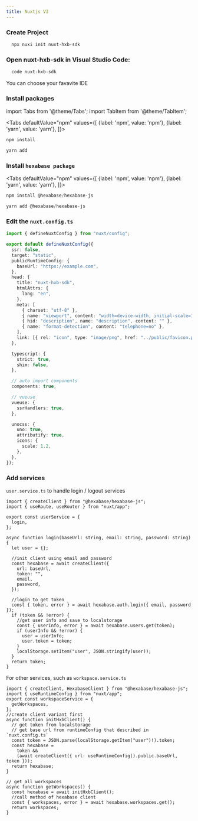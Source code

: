 ```yaml
---
title: Nuxtjs V3
---
```


### Create Project

```ts
  npx nuxi init nuxt-hxb-sdk
```

### Open nuxt-hxb-sdk in Visual Studio Code:

```ts
  code nuxt-hxb-sdk
```

You can choose your favavite IDE

### Install packages

import Tabs from '@theme/Tabs';
import TabItem from '@theme/TabItem';

<Tabs
defaultValue="npm"
values={[
{label: 'npm', value: 'npm'},
{label: 'yarn', value: 'yarn'},
]}>
<TabItem value="npm">

```ts
npm install
```

</TabItem>
<TabItem value="yarn">

```ts
yarn add
```

</TabItem>
</Tabs>

### Install `hexabase package`

<Tabs
defaultValue="npm"
values={[
{label: 'npm', value: 'npm'},
{label: 'yarn', value: 'yarn'},
]}>
<TabItem value="npm">

```ts
npm install @hexabase/hexabase-js
```

</TabItem>
<TabItem value="yarn">

```ts
yarn add @hexabase/hexabase-js
```

</TabItem>
</Tabs>

### Edit the `nuxt.config.ts`

```ts
import { defineNuxtConfig } from "nuxt/config";

export default defineNuxtConfig({
  ssr: false,
  target: "static",
  publicRuntimeConfig: {
    baseUrl: "https://example.com",
  },
  head: {
    title: "nuxt-hxb-sdk",
    htmlAttrs: {
      lang: "en",
    },
    meta: [
      { charset: "utf-8" },
      { name: "viewport", content: "width=device-width, initial-scale=1" },
      { hid: "description", name: "description", content: "" },
      { name: "format-detection", content: "telephone=no" },
    ],
    link: [{ rel: "icon", type: "image/png", href: "../public/favicon.png" }],
  },

  typescript: {
    strict: true,
    shim: false,
  },

  // auto import components
  components: true,

  // vueuse
  vueuse: {
    ssrHandlers: true,
  },

  unocss: {
    uno: true,
    attributify: true,
    icons: {
      scale: 1.2,
    },
  },
});
```

### Add services

`user.service.ts` to handle login / logout services

```tsx
import { createClient } from "@hexabase/hexabase-js";
import { useRoute, useRouter } from "nuxt/app";

export const userService = {
  login,
};

async function login(baseUrl: string, email: string, password: string) {
  let user = {};

  //init client using email and password
  const hexabase = await createClient({
    url: baseUrl,
    token: "",
    email,
    password,
  });

  //login to get token
  const { token, error } = await hexabase.auth.login({ email, password });
  if (token && !error) {
    //get user info and save to localstorage
    const { userInfo, error } = await hexabase.users.get(token);
    if (userInfo && !error) {
      user = userInfo;
      user.token = token;
    }
    localStorage.setItem("user", JSON.stringify(user));
  }
  return token;
}
```

For other services, such as `workspace.service.ts`

```tsx
import { createClient, HexabaseClient } from "@hexabase/hexabase-js";
import { useRuntimeConfig } from "nuxt/app";
export const workspaceService = {
  getWorkspaces,
};
//create client variant first
async function initHxbClient() {
  // get token from localstorage
  // get base url from runtimeConfig that described in `nuxt.config.ts`
  const token = JSON.parse(localStorage.getItem("user")!).token;
  const hexabase =
    token &&
    (await createClient({ url: useRuntimeConfig().public.baseUrl, token }));
  return hexabase;
}

// get all workspaces
async function getWorkspaces() {
  const hexabase = await initHxbClient();
  //call method of hexabase client
  const { workspaces, error } = await hexabase.workspaces.get();
  return workspaces;
}
```
